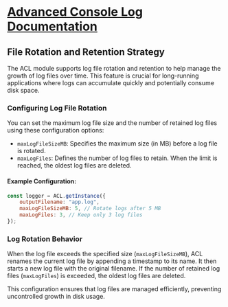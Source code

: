 # [Advanced Console Log Documentation](/docs/README.md)

## File Rotation and Retention Strategy

The ACL module supports log file rotation and retention to help manage the growth of log files over time. This feature is crucial for long-running applications where logs can accumulate quickly and potentially consume disk space.

### Configuring Log File Rotation

You can set the maximum log file size and the number of retained log files using these configuration options:

- `maxLogFileSizeMB`: Specifies the maximum size (in MB) before a log file is rotated.
- `maxLogFiles`: Defines the number of log files to retain. When the limit is reached, the oldest log files are deleted.

#### Example Configuration:

```js
const logger = ACL.getInstance({
	outputFilename: "app.log",
	maxLogFileSizeMB: 5, // Rotate logs after 5 MB
	maxLogFiles: 3, // Keep only 3 log files
});
```

### Log Rotation Behavior

When the log file exceeds the specified size (`maxLogFileSizeMB`), ACL renames the current log file by appending a timestamp to its name. It then starts a new log file with the original filename. If the number of retained log files (`maxLogFiles`) is exceeded, the oldest log files are deleted.

This configuration ensures that log files are managed efficiently, preventing uncontrolled growth in disk usage.
